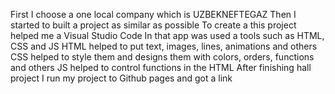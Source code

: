 First I choose a one local company which is UZBEKNEFTEGAZ
Then I started to built a project as similar as possible
To create a this project helped me a Visual Studio Code
In that app was used a tools such as HTML, CSS and JS
HTML helped to put text, images, lines, animations and others
CSS helped to style them and designs them with colors, orders, functions and others 
 JS helped to control functions in the HTML
After finishing hall project I run my project to Github pages and got a link